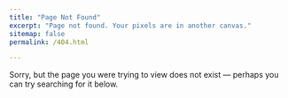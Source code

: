 ```yaml
---
title: "Page Not Found"
excerpt: "Page not found. Your pixels are in another canvas."
sitemap: false
permalink: /404.html

---
```


Sorry, but the page you were trying to view does not exist — perhaps you can try searching for it below.


